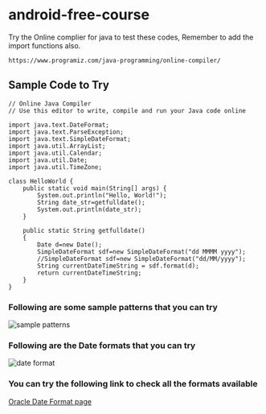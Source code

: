 # android-free-course
Try the Online complier for java to test these codes, Remember to add the import functions also.

```console  
https://www.programiz.com/java-programming/online-compiler/
```


## Sample Code to Try 

```console
// Online Java Compiler
// Use this editor to write, compile and run your Java code online

import java.text.DateFormat;
import java.text.ParseException;
import java.text.SimpleDateFormat;
import java.util.ArrayList;
import java.util.Calendar;
import java.util.Date;
import java.util.TimeZone;

class HelloWorld {
    public static void main(String[] args) {
        System.out.println("Hello, World!"); 
        String date_str=getfulldate();
        System.out.println(date_str);
    }
    
    public static String getfulldate()
    {
        Date d=new Date();
        SimpleDateFormat sdf=new SimpleDateFormat("dd MMMM yyyy");
        //SimpleDateFormat sdf=new SimpleDateFormat("dd/MM/yyyy");
        String currentDateTimeString = sdf.format(d);
        return currentDateTimeString;
    }
}
```

### Following are some sample patterns that you can try
![sample patterns](https://user-images.githubusercontent.com/46966575/177694878-152190f4-4637-44ba-affb-0f39fcd87647.png)

### Following are the Date formats that you can try 
![date format](https://user-images.githubusercontent.com/46966575/177694921-e85c47d3-4527-4f44-9466-936eda44700e.png)

### You can try the following link to check all the formats available
[Oracle Date Format page](https://docs.oracle.com/javase/tutorial/i18n/format/simpleDateFormat.html)



